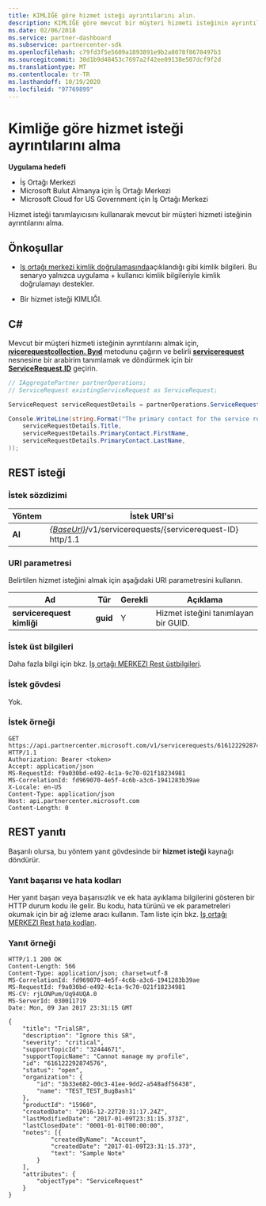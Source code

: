 ```yaml
---
title: KIMLIĞE göre hizmet isteği ayrıntılarını alın.
description: KIMLIĞE göre mevcut bir müşteri hizmeti isteğinin ayrıntılarını alma.
ms.date: 02/06/2018
ms.service: partner-dashboard
ms.subservice: partnercenter-sdk
ms.openlocfilehash: c79fd3f5e5609a1893891e9b2a8078f8678497b3
ms.sourcegitcommit: 30d1b9d48453c7697a2f42ee09138e507dcf9f2d
ms.translationtype: MT
ms.contentlocale: tr-TR
ms.lasthandoff: 10/19/2020
ms.locfileid: "97769899"
---
```

# <a name="get-service-request-details-by-id"></a>Kimliğe göre hizmet isteği ayrıntılarını alma

**Uygulama hedefi**

- İş Ortağı Merkezi
- Microsoft Bulut Almanya için İş Ortağı Merkezi
- Microsoft Cloud for US Government için İş Ortağı Merkezi

Hizmet isteği tanımlayıcısını kullanarak mevcut bir müşteri hizmeti isteğinin ayrıntılarını alma.

## <a name="prerequisites"></a>Önkoşullar

- [Iş ortağı merkezi kimlik doğrulamasında](partner-center-authentication.md)açıklandığı gibi kimlik bilgileri. Bu senaryo yalnızca uygulama + kullanıcı kimlik bilgileriyle kimlik doğrulamayı destekler.

- Bir hizmet isteği KIMLIĞI.

## <a name="c"></a>C\#

Mevcut bir müşteri hizmeti isteğinin ayrıntılarını almak için, [**ıvicerequestcollection. Byıd**](/dotnet/api/microsoft.store.partnercenter.servicerequests.iservicerequestcollection.byid) metodunu çağırın ve belirli [**servicerequest**](/dotnet/api/microsoft.store.partnercenter.models.servicerequests.servicerequest) nesnesine bir arabirim tanımlamak ve döndürmek için bir [**ServiceRequest.ID**](/dotnet/api/microsoft.store.partnercenter.models.servicerequests.servicerequest.id#Microsoft_Store_PartnerCenter_Models_ServiceRequests_ServiceRequest_Id) geçirin.

``` csharp
// IAggregatePartner partnerOperations;
// ServiceRequest existingServiceRequest as ServiceRequest;

ServiceRequest serviceRequestDetails = partnerOperations.ServiceRequests.ById(existingServiceRequest.Id).Get();

Console.WriteLine(string.Format("The primary contact for the service request {0} is {1} {2}.",
    serviceRequestDetails.Title,
    serviceRequestDetails.PrimaryContact.FirstName,
    serviceRequestDetails.PrimaryContact.LastName,
));
```

## <a name="rest-request"></a>REST isteği

### <a name="request-syntax"></a>İstek sözdizimi

| Yöntem    | İstek URI'si                                                                                 |
|-----------|---------------------------------------------------------------------------------------------|
| **Al** | [*{BaseUrl}*](partner-center-rest-urls.md)/v1/servicerequests/{servicerequest-ID} http/1.1  |

### <a name="uri-parameter"></a>URI parametresi

Belirtilen hizmet isteğini almak için aşağıdaki URI parametresini kullanın.

| Ad                  | Tür     | Gerekli | Açıklama                                 |
|-----------------------|----------|----------|---------------------------------------------|
| **servicerequest kimliği** | **guid** | Y        | Hizmet isteğini tanımlayan bir GUID. |

### <a name="request-headers"></a>İstek üst bilgileri

Daha fazla bilgi için bkz. [Iş ortağı MERKEZI Rest üstbilgileri](headers.md).

### <a name="request-body"></a>İstek gövdesi

Yok.

### <a name="request-example"></a>İstek örneği

```http
GET https://api.partnercenter.microsoft.com/v1/servicerequests/616122292874576 HTTP/1.1
Authorization: Bearer <token>
Accept: application/json
MS-RequestId: f9a030bd-e492-4c1a-9c70-021f18234981
MS-CorrelationId: fd969070-4e5f-4c6b-a3c6-1941283b39ae
X-Locale: en-US
Content-Type: application/json
Host: api.partnercenter.microsoft.com
Content-Length: 0
```

## <a name="rest-response"></a>REST yanıtı

Başarılı olursa, bu yöntem yanıt gövdesinde bir **hizmet isteği** kaynağı döndürür.

### <a name="response-success-and-error-codes"></a>Yanıt başarısı ve hata kodları

Her yanıt başarı veya başarısızlık ve ek hata ayıklama bilgilerini gösteren bir HTTP durum kodu ile gelir. Bu kodu, hata türünü ve ek parametreleri okumak için bir ağ izleme aracı kullanın. Tam liste için bkz. [Iş ortağı MERKEZI Rest hata kodları](error-codes.md).

### <a name="response-example"></a>Yanıt örneği

```http
HTTP/1.1 200 OK
Content-Length: 566
Content-Type: application/json; charset=utf-8
MS-CorrelationId: fd969070-4e5f-4c6b-a3c6-1941283b39ae
MS-RequestId: f9a030bd-e492-4c1a-9c70-021f18234981
MS-CV: rjLONPum/Uq94UQA.0
MS-ServerId: 030011719
Date: Mon, 09 Jan 2017 23:31:15 GMT

{
    "title": "TrialSR",
    "description": "Ignore this SR",
    "severity": "critical",
    "supportTopicId": "32444671",
    "supportTopicName": "Cannot manage my profile",
    "id": "616122292874576",
    "status": "open",
    "organization": {
        "id": "3b33e682-00c3-41ee-9dd2-a548adf56438",
        "name": "TEST_TEST_BugBash1"
    },
    "productId": "15960",
    "createdDate": "2016-12-22T20:31:17.24Z",
    "lastModifiedDate": "2017-01-09T23:31:15.373Z",
    "lastClosedDate": "0001-01-01T00:00:00",
    "notes": [{
            "createdByName": "Account",
            "createdDate": "2017-01-09T23:31:15.373",
            "text": "Sample Note"
        }
    ],
    "attributes": {
        "objectType": "ServiceRequest"
    }
}
```
